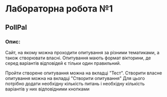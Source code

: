 # Лабораторна робота №1

## PollPal

### Опис:

Сайт, на якому можна проходити опитування за різними тематиками, а також створювати власні. Опитування мають формат вікторини, де серед варіантів відповідей є тільки один правильний. 

Пройти створене опитування можна на вкладці "Тест".
Створити власне опитування можна на вкладці "Створити опитування"
Для цього потрібно додати необхідну кількість питань і необхідну кількість варіантів у них відповідними кнопками
